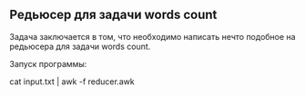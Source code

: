 ## Редьюсер для задачи words count

Задача заключается в том, что необходимо написать нечто подобное на редьюсера для задачи words count.

Запуск программы:

cat input.txt | awk -f reducer.awk
